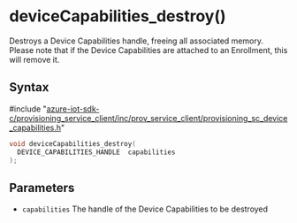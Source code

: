 # deviceCapabilities_destroy()

Destroys a Device Capabilities handle, freeing all associated memory. Please note that if the Device Capabilities are attached to an Enrollment, this will remove it.

## Syntax

\#include "[azure-iot-sdk-c/provisioning_service_client/inc/prov_service_client/provisioning_sc_device_capabilities.h](../iot-c-ref-provisioning-sc-device-capabilities-h.md)"  
```C
void deviceCapabilities_destroy(
  DEVICE_CAPABILITIES_HANDLE  capabilities
);
```

## Parameters
* `capabilities` The handle of the Device Capabilities to be destroyed

